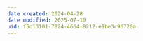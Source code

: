 ```yaml
---
date created: 2024-04-28
date modified: 2025-07-10
uid: f5d13101-7824-4664-8212-e9be3c96720a
---
```

